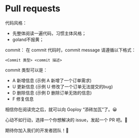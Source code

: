 # Pull requests

代码风格：

- 先整体阅读一遍代码，习惯主体风格；
- goland不报黄；

commit：
在 commit 代码时，commit message 请遵循以下格式：

`<Commit 类型> <commit 描述>`

commit 类型可以是：

- A 新增信息 (示例 A 新增了一个订单需求)
- U 更新信息 (示例 U 修改了一个订单无法提交的bug)
- D 删除信息 (示例 D 删除订单无效的信息)
- F 修复信息

相信你在阅读完之后，就可以向 Goploy “添砖加瓦”了。😀

心动不如行动，选择一个你想解决的 issue，发起一个 PR 吧。👻

期待你加入我们的开发者团队！👋
